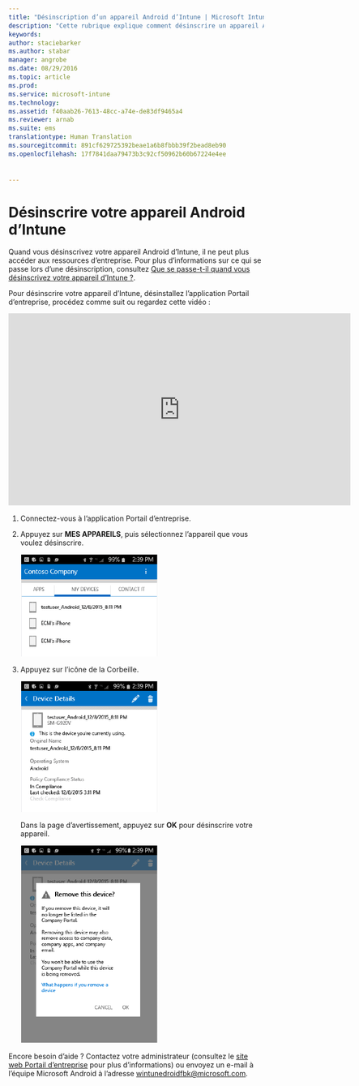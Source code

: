 ```yaml
---
title: "Désinscription d’un appareil Android d’Intune | Microsoft Intune"
description: "Cette rubrique explique comment désinscrire un appareil Android d’Intune"
keywords: 
author: staciebarker
ms.author: stabar
manager: angrobe
ms.date: 08/29/2016
ms.topic: article
ms.prod: 
ms.service: microsoft-intune
ms.technology: 
ms.assetid: f40aab26-7613-48cc-a74e-de83df9465a4
ms.reviewer: arnab
ms.suite: ems
translationtype: Human Translation
ms.sourcegitcommit: 891cf629725392beae1a6b8fbbb39f2bead8eb90
ms.openlocfilehash: 17f7841daa79473b3c92cf50962b60b67224e4ee


---
```



# Désinscrire votre appareil Android d’Intune

Quand vous désinscrivez votre appareil Android d’Intune, il ne peut plus accéder aux ressources d’entreprise.  Pour plus d’informations sur ce qui se passe lors d’une désinscription, consultez [Que se passe-t-il quand vous désinscrivez votre appareil d’Intune ?](what-happens-if-you-unenroll-your-device-from-intune-android.md).

Pour désinscrire votre appareil d’Intune, désinstallez l’application Portail d’entreprise, procédez comme suit ou regardez cette vidéo :

<iframe width="675" height="379" src="https://www.youtube.com/embed/K-Vi7lNfaMk" frameborder="0" allowfullscreen></iframe>

1.  Connectez-vous à l’application Portail d’entreprise.

2.  Appuyez sur **MES APPAREILS**, puis sélectionnez l’appareil que vous voulez désinscrire.

    ![Choisissez l’appareil que vous souhaitez désinscrire.](./media/andr-1-my-devices-choose.png)

3.  Appuyez sur l’icône de la Corbeille.

    ![Appuyez sur l’icône de la Corbeille.](./media/andr-2-tap-trashcan.png)

    Dans la page d’avertissement, appuyez sur **OK** pour désinscrire votre appareil.

    ![Supprimez l’appareil.](./media/andr-3-warning-about-remove.png)

Encore besoin d’aide ? Contactez votre administrateur (consultez le [site web Portail d’entreprise](http://portal.manage.microsoft.com) pour plus d’informations) ou envoyez un e-mail à l’équipe Microsoft Android à l’adresse wintunedroidfbk@microsoft.com.



<!--HONumber=Oct16_HO2-->


